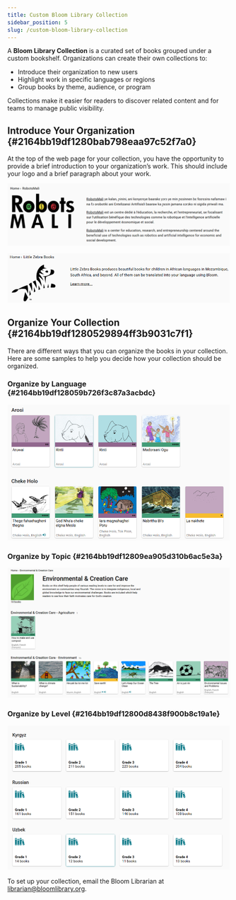 ```yaml
---
title: Custom Bloom Library Collection
sidebar_position: 5
slug: /custom-bloom-library-collection
---
```




A **Bloom Library Collection** is a curated set of books grouped under a custom bookshelf. Organizations can create their own collections to:

- Introduce their organization to new users
- Highlight work in specific languages or regions
- Group books by theme, audience, or program

Collections make it easier for readers to discover related content and for teams to manage public visibility.


## Introduce Your Organization {#2164bb19df1280bab798eaa97c52f7a0}


At the top of the web page for your collection, you have the opportunity to provide a brief introduction to your organization’s work. This should include your logo and a brief paragraph about your work. 


![](./custom-bloom-library-collection.21d4bb19-df12-8065-9df8-e9fd36ed1913.png)


![](./custom-bloom-library-collection.21d4bb19-df12-80a6-93bf-ee2bc0353c99.png)


## Organize Your Collection {#2164bb19df1280529894ff3b9031c7f1}


There are different ways that you can organize the books in your collection. Here are some samples to help you decide how your collection should be organized.


### Organize by Language {#2164bb19df128059b726f3c87a3acbdc}


![](./custom-bloom-library-collection.21d4bb19-df12-8048-94f5-d544b62e22d2.png)


### Organize by Topic {#2164bb19df12809ea905d310b6ac5e3a}


![](./custom-bloom-library-collection.2224bb19-df12-8002-98af-e16e111f58e1.png)


### Organize by Level {#2164bb19df12800d8438f900b8c19a1e}


![](./custom-bloom-library-collection.21d4bb19-df12-8022-84e0-d31044135666.png)


To set up your collection, email the Bloom Librarian at [librarian@bloomlibrary.org](mailto:subscriptions@bloomlibrary.org).

